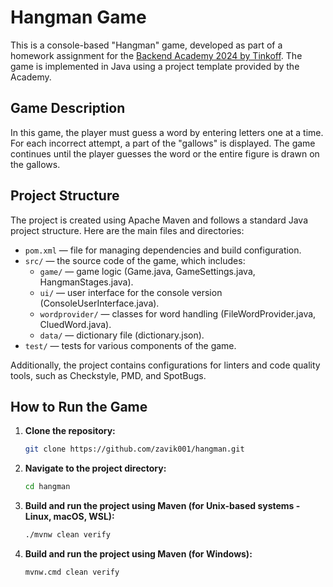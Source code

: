 # Hangman Game

This is a console-based "Hangman" game, developed as part of a homework assignment for the [Backend Academy 2024 by Tinkoff](https://edu.tinkoff.ru/). The game is implemented in Java using a project template provided by the Academy.

## Game Description

In this game, the player must guess a word by entering letters one at a time. For each incorrect attempt, a part of the "gallows" is displayed. The game continues until the player guesses the word or the entire figure is drawn on the gallows.

## Project Structure

The project is created using Apache Maven and follows a standard Java project structure. Here are the main files and directories:

- `pom.xml` — file for managing dependencies and build configuration.
- `src/` — the source code of the game, which includes:
  - `game/` — game logic (Game.java, GameSettings.java, HangmanStages.java).
  - `ui/` — user interface for the console version (ConsoleUserInterface.java).
  - `wordprovider/` — classes for word handling (FileWordProvider.java, CluedWord.java).
  - `data/` — dictionary file (dictionary.json).
- `test/` — tests for various components of the game.

Additionally, the project contains configurations for linters and code quality tools, such as Checkstyle, PMD, and SpotBugs.

## How to Run the Game

1. **Clone the repository:**
   ```bash
   git clone https://github.com/zavik001/hangman.git

2. **Navigate to the project directory:**
   ```bash
   cd hangman

3. **Build and run the project using Maven (for Unix-based systems - Linux, macOS, WSL):**
   ```bash
   ./mvnw clean verify

4. **Build and run the project using Maven (for Windows):**
   ```bash
   mvnw.cmd clean verify
